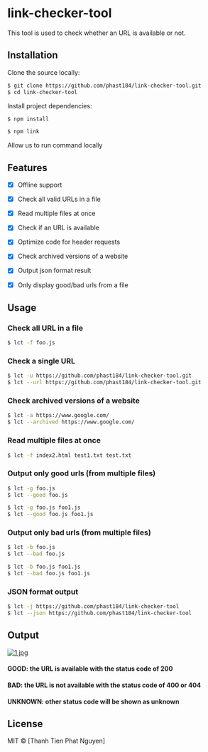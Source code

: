 # link-checker-tool
This tool is used to check whether an URL is available or not.

## Installation
Clone the source locally:

```sh
$ git clone https://github.com/phast184/link-checker-tool.git
$ cd link-checker-tool
```
Install project dependencies:

```sh
$ npm install
```
```sh
$ npm link
```
Allow us to run command locally
## Features

- [x] Offline support
- [x] Check all valid URLs in a file
- [x] Read multiple files at once
- [x] Check if an URL is available
- [x] Optimize code for header requests
- [x] Check archived versions of a website
- [x] Output json format result
- [x] Only display good/bad urls from a file





## Usage

### Check all URL in a file 
```sh
$ lct -f foo.js
```

### Check a single URL
```sh
$ lct -u https://github.com/phast184/link-checker-tool.git
$ lct --url https://github.com/phast184/link-checker-tool.git

```

### Check archived versions of a website
```sh
$ lct -a https://www.google.com/
$ lct --archived https://www.google.com/

```
### Read multiple files at once
```sh
$ lct -f index2.html test1.txt test.txt
```
### Output only good urls (from multiple files)
```sh
$ lct -g foo.js
$ lct --good foo.js
```

```sh
$ lct -g foo.js foo1.js
$ lct --good foo.js foo1.js
```
### Output only bad urls (from multiple files)
```sh
$ lct -b foo.js
$ lct --bad foo.js
```

```sh
$ lct -b foo.js foo1.js
$ lct --bad foo.js foo1.js
```
### JSON format output 
```sh
$ lct -j https://github.com/phast184/link-checker-tool
$ lct --json https://github.com/phast184/link-checker-tool
```
## Output
[![1.jpg](https://i.postimg.cc/L8wZTJND/1.jpg)](https://postimg.cc/Hr0xWkG8)

#### GOOD: the URL is available with the status code of 200
#### BAD: the URL is not available with the status code of 400 or 404
#### UNKNOWN: other status code will be shown as unknown

## License

MIT  © [Thanh Tien Phat Nguyen]
